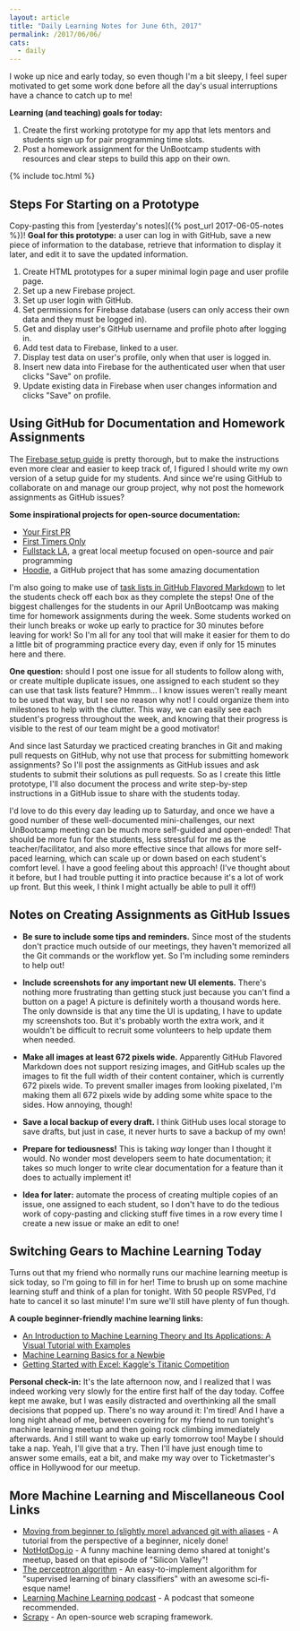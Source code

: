 ```yaml
---
layout: article
title: "Daily Learning Notes for June 6th, 2017"
permalink: /2017/06/06/
cats:
  - daily
---
```


I woke up nice and early today, so even though I'm a bit sleepy, I feel super motivated to get some work done before all the day's usual interruptions have a chance to catch up to me!

**Learning (and teaching) goals for today:**

  1. Create the first working prototype for my app that lets mentors and students sign up for pair programming time slots.
  2. Post a homework assignment for the UnBootcamp students with resources and clear steps to build this app on their own.

{% include toc.html %}

## Steps For Starting on a Prototype

Copy-pasting this from [yesterday's notes]({% post_url 2017-06-05-notes %})! **Goal for this prototype:** a user can log in with GitHub, save a new piece of information to the database, retrieve that information to display it later, and edit it to save the updated information.

  1. Create HTML prototypes for a super minimal login page and user profile page.
  2. Set up a new Firebase project.
  3. Set up user login with GitHub.
  4. Set permissions for Firebase database (users can only access their own data and they must be logged in).
  5. Get and display user's GitHub username and profile photo after logging in.
  6. Add test data to Firebase, linked to a user.
  7. Display test data on user's profile, only when that user is logged in.
  6. Insert new data into Firebase for the authenticated user when that user clicks "Save" on profile.
  7. Update existing data in Firebase when user changes information and clicks "Save" on profile.

## Using GitHub for Documentation and Homework Assignments

The [Firebase setup guide](https://firebase.google.com/docs/web/setup) is pretty thorough, but to make the instructions even more clear and easier to keep track of, I figured I should write my own version of a setup guide for my students. And since we're using GitHub to collaborate on and manage our group project, why not post the homework assignments as GitHub issues?

**Some inspirational projects for open-source documentation:** 

  - [Your First PR](https://yourfirstpr.github.io/)
  - [First Timers Only](https://medium.com/@kentcdodds/first-timers-only-78281ea47455)
  - [Fullstack LA](https://github.com/fullstackla), a great local meetup focused on open-source and pair programming
  - [Hoodie](https://github.com/hoodiehq), a GitHub project that has some amazing documentation

I'm also going to make use of [task lists in GitHub Flavored Markdown](https://github.com/blog/1375-task-lists-in-gfm-issues-pulls-comments) to let the students check off each box as they complete the steps! One of the biggest challenges for the students in our April UnBootcamp was making time for homework assignments during the week. Some students worked on their lunch breaks or woke up early to practice for 30 minutes before leaving for work! So I'm all for any tool that will make it easier for them to do a little bit of programming practice every day, even if only for 15 minutes here and there.

**One question:** should I post one issue for all students to follow along with, or create multiple duplicate issues, one assigned to each student so they can use that task lists feature? Hmmm... I know issues weren't really meant to be used that way, but I see no reason why not! I could organize them into milestones to help with the clutter. This way, we can easily see each student's progress throughout the week, and knowing that their progress is visible to the rest of our team might be a good motivator!

And since last Saturday we practiced creating branches in Git and making pull requests on GitHub, why not use that process for submitting homework assignments? So I'll post the assignments as GitHub issues and ask students to submit their solutions as pull requests. So as I create this little prototype, I'll also document the process and write step-by-step instructions in a GitHub issue to share with the students today.

I'd love to do this every day leading up to Saturday, and once we have a good number of these well-documented mini-challenges, our next UnBootcamp meeting can be much more self-guided and open-ended! That should be more fun for the students, less stressful for me as the teacher/facilitator, and also more effective since that allows for more self-paced learning, which can scale up or down based on each student's comfort level. I have a good feeling about this approach! (I've thought about it before, but I had trouble putting it into practice because it's a lot of work up front. But this week, I think I might actually be able to pull it off!)

## Notes on Creating Assignments as GitHub Issues

  - **Be sure to include some tips and reminders.** Since most of the students don't practice much outside of our meetings, they haven't memorized all the Git commands or the workflow yet. So I'm including some reminders to help out!

  - **Include screenshots for any important new UI elements.** There's nothing more frustrating than getting stuck just because you can't find a button on a page! A picture is definitely worth a thousand words here. The only downside is that any time the UI is updating, I have to update my screenshots too. But it's probably worth the extra work, and it wouldn't be difficult to recruit some volunteers to help update them when needed.

  - **Make all images at least 672 pixels wide.** Apparently GitHub Flavored Markdown does not support resizing images, and GitHub scales up the images to fit the full width of their content container, which is currently 672 pixels wide. To prevent smaller images from looking pixelated, I'm making them all 672 pixels wide by adding some white space to the sides. How annoying, though!

  - **Save a local backup of every draft.** I think GitHub uses local storage to save drafts, but just in case, it never hurts to save a backup of my own!

  - **Prepare for tediousness!** This is taking *way* longer than I thought it would. No wonder most developers seem to hate documentation; it takes so much longer to write clear documentation for a feature than it does to actually implement it!

  - **Idea for later:** automate the process of creating multiple copies of an issue, one assigned to each student, so I don't have to do the tedious work of copy-pasting and clicking stuff five times in a row every time I create a new issue or make an edit to one!

## Switching Gears to Machine Learning Today

Turns out that my friend who normally runs our machine learning meetup is sick today, so I'm going to fill in for her! Time to brush up on some machine learning stuff and think of a plan for tonight. With 50 people RSVPed, I'd hate to cancel it so last minute! I'm sure we'll still have plenty of fun though.

**A couple beginner-friendly machine learning links:**

  - [An Introduction to Machine Learning Theory and Its Applications: A Visual Tutorial with Examples](https://www.toptal.com/machine-learning/machine-learning-theory-an-introductory-primer)
  - [Machine Learning Basics for a Newbie](https://www.analyticsvidhya.com/blog/2015/06/machine-learning-basics/)
  - [Getting Started with Excel: Kaggle's Titanic Competition](https://www.kaggle.com/c/titanic/discussion/28323)

**Personal check-in:** It's the late afternoon now, and I realized that I was indeed working very slowly for the entire first half of the day today. Coffee kept me awake, but I was easily distracted and overthinking all the small decisions that popped up. There's no way around it: I'm tired! And I have a long night ahead of me, between covering for my friend to run tonight's machine learning meetup and then going rock climbing immediately afterwards. And I still want to wake up early tomorrow too! Maybe I should take a nap. Yeah, I'll give that a try. Then I'll have just enough time to answer some emails, eat a bit, and make my way over to Ticketmaster's office in Hollywood for our meetup.

## More Machine Learning and Miscellaneous Cool Links

  - [Moving from beginner to (slightly more) advanced git with aliases](https://hackernoon.com/moving-from-beginner-to-slightly-more-advanced-git-with-aliases-89e30a6accf4) - A tutorial from the perspective of a beginner, nicely done!
  - [NotHotDog.io](https://nothotdog.io/) - A funny machine learning demo shared at tonight's meetup, based on that episode of "Silicon Valley"!
  - [The perceptron algorithm](https://en.wikipedia.org/wiki/Perceptron) - An easy-to-implement algorithm for "supervised learning of binary classifiers" with an awesome sci-fi-esque name!
  - [Learning Machine Learning podcast](http://partiallyderivative.com/podcast/2017/03/28/learning-machine-learning) - A podcast that someone recommended.
  - [Scrapy](https://scrapy.org/) - An open-source web scraping framework.
